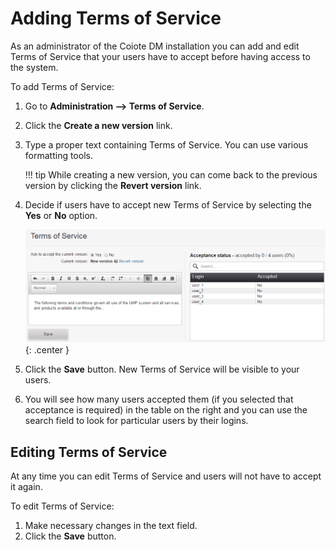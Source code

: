 # Adding Terms of Service

As an administrator of the Coiote DM installation you can add and edit Terms of Service that your users have to accept before having access to the system.

To add Terms of Service:

1. Go to **Administration —> Terms of Service**.
2. Click the **Create a new version** link.
3. Type a proper text containing Terms of Service. You can use various formatting tools.

    !!! tip
        While creating a new version, you can come back to the previous version by clicking the **Revert version** link.

4. Decide if users have to accept new Terms of Service by selecting the **Yes** or **No** option.

    ![Adding new Terms of Service](images/Adding_terms_of_service.png "Adding new Terms of Service"){: .center }

5. Click the **Save** button. New Terms of Service will be visible to your users.
6. You will see how many users accepted them (if you selected that acceptance is required) in the table on the right and you can use the search field to look for particular users by their logins.

## Editing Terms of Service

At any time you can edit Terms of Service and users will not have to accept it again.

To edit Terms of Service:

1. Make necessary changes in the text field.
2. Click the **Save** button.
